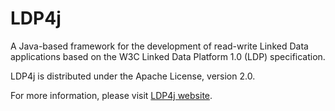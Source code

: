 LDP4j
=====

A Java-based framework for the development of read-write Linked Data applications based on the W3C Linked Data Platform 1.0 (LDP) specification.

LDP4j is distributed under the Apache License, version 2.0.

For more information, please visit [LDP4j website](http://www.ldp4j.org/).
